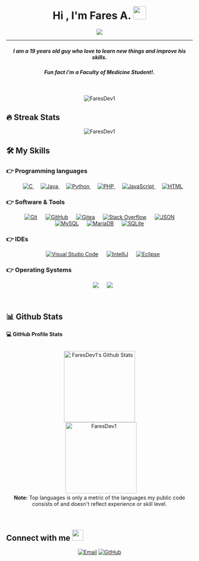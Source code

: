 
<h1 align="center">Hi , I'm Fares A. <img src="https://media.giphy.com/media/hvRJCLFzcasrR4ia7z/giphy.gif" width="35"></h1>
<p align="center">
  <a href="https://github.com/DenverCoder1/readme-typing-svg"><img src="https://readme-typing-svg.herokuapp.com/?lines=Software+Engineer&center=true&width=500&height=50"></a>
</p>
<hr/>
<h5 align="center">I am a 19 years old guy who love to learn new things and improve his skills.</h4>
<h5 align="center">Fun fact i'm a Faculty of Medicine Student!.</h4>
<br>
<p align="center"> 
	<img src="https://komarev.com/ghpvc/?username=FaresDev1&label=Profile%20views&color=0e75b6&style=plastic" alt="FaresDev1" /> 
</p>

## 🔥 Streak Stats
<p align="center"><img src="https://github-readme-streak-stats.herokuapp.com/?user=FaresDev1&theme=algolia" alt="FaresDev1" /></p>

## 🛠️ My Skills

### 👉 Programming languages

<p align="center"> 
  &emsp; 
  <a href="https://www.cprogramming.com/" target="_blank"> 
    <img alt="C" src="https://img.shields.io/badge/C%20-%232370ED.svg?style=plastic&logo=c&logoColor=white">
  </a>
  &emsp;
  <a href="https://www.java.com" target="_blank"> 
    <img alt="Java" src="https://img.shields.io/badge/Java-%23007396.svg?style=plastic&logo=java&logoColor=white">
  </a>
  &emsp;
  <a href="https://www.python.org" target="_blank"> 
    <img alt="Python" src="https://img.shields.io/badge/Python-%23007396.svg?style=plastic&logo=java&logoColor=white">
  </a>
 &emsp;
  <a href="https://www.php.net" target="_blank"> 
    <img alt="PHP" src="https://img.shields.io/badge/PHP-777BB4.svg?style=plastic&logo=java&logoColor=white">
  </a>	
&emsp;
  <a href="https://www.javascript.com" target="_blank"> 
    <img alt="JavaScript" src="https://img.shields.io/badge/JavaScript-323330.svg?style=plastic&logo=java&logoColor=white">
  </a>	
&emsp;
  <a href="" target="_blank"> 
    <img alt="HTML" src="https://img.shields.io/badge/HTML-239120.svg?style=plastic&logo=java&logoColor=white">
  </a>		
</p>

 ### 👉 Software & Tools
 
<p align="center">
  &emsp;
    <a href="#"><img alt="Git" src="https://img.shields.io/badge/Git%20-%23F05033.svg?style=plastic&logo=git&logoColor=white"></a>
  &emsp;
    <a href="#"><img alt="GitHub" src="https://img.shields.io/badge/GitHub-%23181717.svg?style=plastic&logo=github&logoColor=white"></a>
  &emsp;
    <a href="#"><img alt="Gitea" src="https://img.shields.io/badge/Gitea-%23ff8800.svg?style=plastic&logo=gitea&logoColor=white"></a> 
  &emsp;
    <a href="#"><img alt="Stack Overflow" src="https://img.shields.io/badge/-Stack%20Overflow-FE7A16?style=plastic&logo=stack-overflow&logoColor=white"></a>
  &emsp;
    <a href="#"><img alt="JSON" img src="https://img.shields.io/badge/JSON-%23000000.svg?style=plastic&logo=json&logoColor=white"></a>
  &emsp;
    <a href="#"><img alt="MySQL" src="https://img.shields.io/badge/MySQL-%235586A4.svg?style=plastic&logo=mysql&logoColor=white"></a>  
&emsp;
    <a href="#"><img alt="MariaDB" src="https://img.shields.io/badge/MariaDB-003545.svg?style=plastic&logo=mysql&logoColor=white"></a>  
&emsp;
    <a href="#"><img alt="SQLite" src="https://img.shields.io/badge/SQLite-07405E.svg?style=plastic&logo=mysql&logoColor=white"></a>  	
</p>

 ### 👉 IDEs
 
<p align="center">
  &emsp;
    <a href="#"><img alt="Visual Studio Code" src="https://img.shields.io/badge/Visual%20Studio%20Code-0078d7.svg?style=plastic&logo=visual-studio-code&logoColor=white"></a>
  &emsp;
    <a href="#"><img alt="IntelliJ" src="https://img.shields.io/badge/IntelliJ%20IDEA-%23ffffff.svg?style=plastic&logo=intellij-idea&logoColor=black" /></a>
</a>
  &emsp;
    <a href="#"><img alt="Eclipse" src="https://img.shields.io/badge/Eclipse-2C2255.svg?style=plastic&logo=intellij-idea&logoColor=black" /></a>	
</p>

 ### 👉 Operating Systems
 
<p align="center">
  &emsp;
    <a href="#"><img src="https://img.shields.io/badge/Ubuntu-E95420?style=plastic&logo=ubuntu&logoColor=white"></a>
  &emsp;
    <a href="#"><img src="https://img.shields.io/badge/Windows-0078D6?style=plastic&logo=windows&logoColor=white"></a> 
</p>

<br/>

## 📊 Github Stats



  <summary><b>💻 GitHub Profile Stats</b></summary>
  <br/>
  <p align="center">
    <a href="https://github.com/anuraghazra/github-readme-stats"><img alt="FaresDev1's Github Stats" src="https://github-readme-stats.vercel.app/api?username=FaresDev1&show_icons=true&count_private=true&theme=algolia" height="192px"/></a>
<br/>
  &nbsp;
	  <img src="https://github-readme-stats.vercel.app/api/top-langs?username=FaresDev1&langs_count=10&show_icons=true&locale=en&layout=compact&theme=algolia" alt="FaresDev1" height="192px"/>
  <br/>
  <b>Note:</b> Top languages is only a metric of the languages my public code consists of and doesn't reflect experience or skill level.
  </p> 


<br/>

## Connect with me <img src="https://media.giphy.com/media/iY8CRBdQXODJSCERIr/giphy.gif" width="30px">
<p align="center">
	<a href="mailto:fares@splexhosting.net"><img img src="https://img.shields.io/badge/gmail-%23EA4335.svg?style=plastic&logo=gmail&logoColor=white" alt="Email"/></a>
	<a href="https://github.com/FaresDev1"><img src="https://img.shields.io/badge/github-%23181717.svg?style=plastic&logo=github&logoColor=white" alt="GitHub"/></a>
</p>
